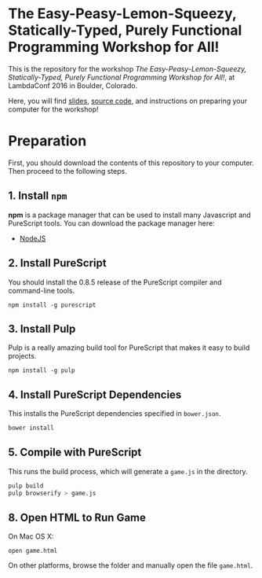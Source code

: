 # The Easy-Peasy-Lemon-Squeezy, Statically-Typed, Purely Functional Programming Workshop for All!

This is the repository for the workshop *The Easy-Peasy-Lemon-Squeezy, Statically-Typed, Purely Functional Programming Workshop for All!*, at LambdaConf 2016 in Boulder, Colorado.

Here, you will find [slides](presentation.md), [source code](src/), and instructions on preparing your computer for the workshop!

# Preparation

First, you should download the contents of this repository to your computer. Then proceed to the following steps.

## 1. Install `npm`

**npm** is a package manager that can be used to install many Javascript and PureScript tools. You can download the package manager here:

 * [NodeJS](https://nodejs.org/download/)

## 2. Install PureScript

You should install the 0.8.5 release of the PureScript compiler and command-line tools.

```
npm install -g purescript
```

## 3. Install Pulp

Pulp is a really amazing build tool for PureScript that makes it easy to build projects.

```
npm install -g pulp
```

## 4. Install PureScript Dependencies

This installs the PureScript dependencies specified in `bower.json`.

```bash
bower install
```

## 5. Compile with PureScript

This runs the build process, which will generate a `game.js` in the directory.

```bash
pulp build
pulp browserify > game.js
```

## 8. Open HTML to Run Game

On Mac OS X:

```
open game.html
```

On other platforms, browse the folder and manually open the file `game.html`.
